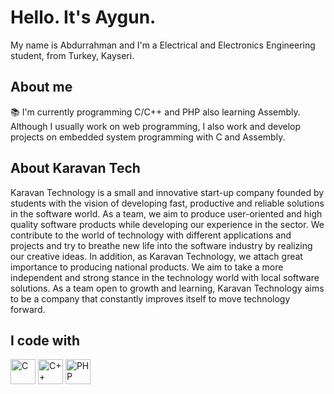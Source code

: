 # Hello. It's Aygun.

My name is Abdurrahman and I'm a Electrical and Electronics Engineering student, from Turkey, Kayseri.

## About me
📚 I'm currently programming C/C++ and PHP also learning Assembly. Although I usually work on web programming, I also work and develop projects on embedded system programming with C and Assembly.

## About Karavan Tech

Karavan Technology is a small and innovative start-up company founded by students with the vision of developing fast, productive and reliable solutions in the software world. As a team, we aim to produce user-oriented and high quality software products while developing our experience in the sector. We contribute to the world of technology with different applications and projects and try to breathe new life into the software industry by realizing our creative ideas. In addition, as Karavan Technology, we attach great importance to producing national products. We aim to take a more independent and strong stance in the technology world with local software solutions. As a team open to growth and learning, Karavan Technology aims to be a company that constantly improves itself to move technology forward.

## I code with
<p>
  <img src="https://cdn.jsdelivr.net/gh/devicons/devicon/icons/c/c-original.svg" alt="C" width="40" height="40"/>
  <img src="https://cdn.jsdelivr.net/gh/devicons/devicon/icons/cplusplus/cplusplus-original.svg" alt="C++" width="40" height="40"/>
  <img src="https://cdn.jsdelivr.net/gh/devicons/devicon/icons/php/php-original.svg" alt="PHP" width="40" height="40"/>
</p>

